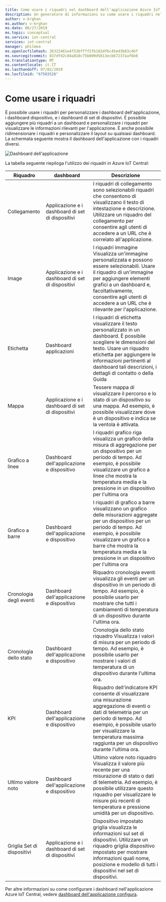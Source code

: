 ```yaml
---
title: Come usare i riquadri nel dashboard dell'applicazione Azure IoT Central | Microsoft Docs
description: Un generatore di informazioni su come usare i riquadri nel dashboard applicazioni, dispositivi set di dashboard e i dashboard dispositivo.
author: v-krghan
ms.author: v-krghan
ms.date: 06/27/2019
ms.topic: conceptual
ms.service: iot-central
services: iot-central
manager: philmea
ms.openlocfilehash: 26322461e4f53bffff2fb182df6c45ed3b83c4bf
ms.sourcegitcommit: 837dfd2c84a810c75b009d5813ecb67237aaf6b8
ms.translationtype: MT
ms.contentlocale: it-IT
ms.lasthandoff: 07/02/2019
ms.locfileid: "67503526"
---
```

# <a name="how-to-use-tiles"></a>Come usare i riquadri
È possibile usare i riquadri per personalizzare i dashboard dell'applicazione, i dashboard dispositivo, e i dashboard di set di dispositivi. È possibile aggiungere più riquadri a un dashboard e personalizzare i riquadri per visualizzare le informazioni rilevanti per l'applicazione. È anche possibile ridimensionare i riquadri e personalizzare il layout su qualsiasi dashboard. La schermata seguente mostra il dashboard dell'applicazione con i riquadri diversi.

![Dashboard dell'applicazione](media/howto-use-tiles/image1a.png)


La tabella seguente riepiloga l'utilizzo dei riquadri in Azure IoT Central:

 
| Riquadro | dashboard | Descrizione
| ----------- | ------- | ------- |
| Collegamento | Applicazione e i dashboard di set di dispositivi |I riquadri di collegamento sono selezionabili riquadri che consentono di visualizzano il testo di intestazione e descrizione. Utilizzare un riquadro del collegamento per consentire agli utenti di accedere a un URL che è correlato all'applicazione. |
| Image | Applicazione e i dashboard di set di dispositivi |I riquadri immagine Visualizza un'immagine personalizzata e possono essere selezionabili. Usare il riquadro di un'immagine per aggiungere elementi grafici a un dashboard e, facoltativamente, consentire agli utenti di accedere a un URL che è rilevante per l'applicazione.|
| Etichetta | Dashboard applicazioni |I riquadri di etichetta visualizzare il testo personalizzato in un dashboard. È possibile scegliere le dimensioni del testo. Usare un riquadro etichetta per aggiungere le informazioni pertinenti al dashboard tali descrizioni, i dettagli di contatto o della Guida|
| Mappa | Applicazione e i dashboard di set di dispositivi |Tessere mappa di visualizzare il percorso e lo stato di un dispositivo su una mappa. Ad esempio, è possibile visualizzare dove è un dispositivo e indica se la ventola è attivata.|
| Grafico a linee | Dashboard dell'applicazione e dispositivo |I riquadri grafico riga visualizza un grafico della misura di aggregazione per un dispositivo per un periodo di tempo. Ad esempio, è possibile visualizzare un grafico a linee che mostra la temperatura media e la pressione in un dispositivo per l'ultima ora|
| Grafico a barre | Dashboard dell'applicazione e dispositivo |I riquadri di grafico a barre visualizzano un grafico delle misurazioni aggregate per un dispositivo per un periodo di tempo. Ad esempio, è possibile visualizzare un grafico a barre che mostra la temperatura media e la pressione in un dispositivo per l'ultima ora |
| Cronologia degli eventi | Dashboard dell'applicazione e dispositivo |Riquadro cronologia eventi visualizza gli eventi per un dispositivo in un periodo di tempo. Ad esempio, è possibile usarlo per mostrare che tutti i cambiamenti di temperatura di un dispositivo durante l'ultima ora. |
| Cronologia dello stato | Dashboard dell'applicazione e dispositivo |Cronologia dello stato riquadro Visualizza i valori di misura per un periodo di tempo. Ad esempio, è possibile usarlo per mostrare i valori di temperatura di un dispositivo durante l'ultima ora.|
| KPI | Dashboard dell'applicazione e dispositivo | Riquadro dell'indicatore KPI consente di visualizzare una misurazione aggregazione di eventi o dati di telemetria per un periodo di tempo. Ad esempio, è possibile usarlo per visualizzare la temperatura massima raggiunta per un dispositivo durante l'ultima ora.|
| Ultimo valore noto | Dashboard dell'applicazione e dispositivo |Ultimo valore noto riquadro Visualizza il valore più recente per una misurazione di stato o dati di telemetria. Ad esempio, è possibile utilizzare questo riquadro per visualizzare le misure più recenti di temperatura e pressione umidità per un dispositivo.|
| Griglia Set di dispositivi | Applicazione e i dashboard di set di dispositivi | Dispositivo impostato griglia visualizza le informazioni sul set di dispositivi. Utilizzare un riquadro griglia dispositivo impostato per mostrare informazioni quali nome, posizione e modello di tutti i dispositivi nel set di dispositivi.|


Per altre informazioni su come configurare i dashboard nell'applicazione Azure IoT Central, vedere [dashboard dell'applicazione configura](howto-configure-homepage.md).
